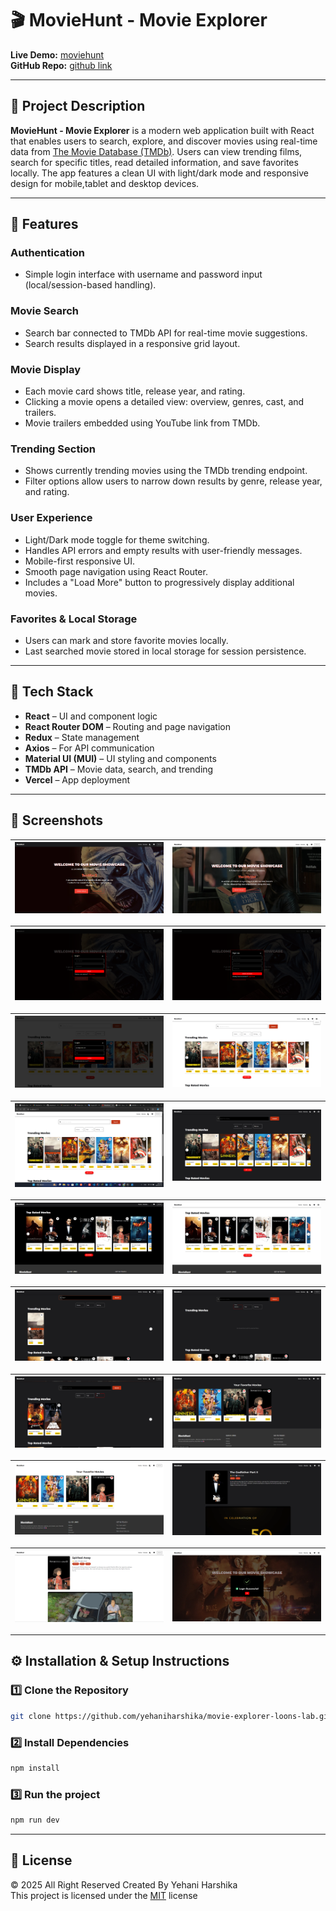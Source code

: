 # 🎬 MovieHunt - Movie Explorer

**Live Demo:** [moviehunt](https://moviehunt-eight.vercel.app/)  
**GitHub Repo:** [github link](https://github.com/yehaniharshika/movie-explorer-loons-lab.git)

---

## 📖 Project Description

**MovieHunt - Movie Explorer** is a modern web application built with React that enables users to search, explore, and discover movies using real-time data from [The Movie Database (TMDb)](https://www.themoviedb.org/). Users can view trending films, search for specific titles, read detailed information, and save favorites locally. The app features a clean UI with light/dark mode and responsive design for mobile,tablet and desktop devices.

---

## 🚀 Features

### Authentication
- Simple login interface with username and password input (local/session-based handling).

### Movie Search
- Search bar connected to TMDb API for real-time movie suggestions.
- Search results displayed in a responsive grid layout.

### Movie Display
- Each movie card shows title, release year, and rating.
- Clicking a movie opens a detailed view: overview, genres, cast, and trailers.
- Movie trailers embedded using YouTube link from TMDb.

### Trending Section
- Shows currently trending movies using the TMDb trending endpoint.
- Filter options allow users to narrow down results by genre, release year, and rating.

### User Experience
- Light/Dark mode toggle for theme switching.
- Handles API errors and empty results with user-friendly messages.
- Mobile-first responsive UI.
- Smooth page navigation using React Router.
- Includes a "Load More" button to progressively display additional movies.

### Favorites & Local Storage
- Users can mark and store favorite movies locally.
- Last searched movie stored in local storage for session persistence.

---

## 🧰 Tech Stack

- **React** – UI and component logic  
- **React Router DOM** – Routing and page navigation  
- **Redux** – State management  
- **Axios** – For API communication  
- **Material UI (MUI)** – UI styling and components  
- **TMDb API** – Movie data, search, and trending  
- **Vercel** – App deployment  

---

## 📸 Screenshots


| ![Home Page](src/assets/screenshots/headerBlack.png) | ![Home Page](src/assets/screenshots/headerWhite.png) |
|-------------------------------------------------------|----------------------------------------------------------|


| ![Trending](src/assets/screenshots/loginNotData.png) | ![top rated](src/assets/screenshots/signup.png) |
|-------------------------------------------------------------|----------------------------------------------------------|


| ![Search](src/assets/screenshots/login.png) | ![logout show](src/assets/screenshots/logoutShow.png) |
|-------------------------------------------------------------|------------------------------------------------------------|


| ![Favorites](src/assets/screenshots/trendingWhite.png) | ![light mode](src/assets/screenshots/trendingBlack.png) |
|-------------------------------------------------------------|----------------------------------------------------------|


| ![Top rated black](src/assets/screenshots/topratedBlackMovie.png) | ![Top rated white](src/assets/screenshots/topRatedWhite.png) |
|-------------------------------------------------------------|----------------------------------------------------------|


| ![Filter title](src/assets/screenshots/filterTitle.png) | ![trending action](src/assets/screenshots/trendingAction.png) |
|-------------------------------------------------------------|----------------------------------------------------------|


| ![Filter vote](src/assets/screenshots/filterVote.png) | ![favorite black](src/assets/screenshots/favoriteBlack.png) |
|-------------------------------------------------------------|----------------------------------------------------------|


| ![Favorites white](src/assets/screenshots/favoriteWhite.png) | ![movie detail black](src/assets/screenshots/movieDetailsBlack.png) |
|-------------------------------------------------------------|----------------------------------------------------------|


| ![Movie detail white](src/assets/screenshots/movieDetailsWhite.png) | ![notification](src/assets/screenshots/notification.png) |
|-------------------------------------------------------------|----------------------------------------------------------|

---

## ⚙️ Installation & Setup Instructions

### 1️⃣ Clone the Repository
```sh
git clone https://github.com/yehaniharshika/movie-explorer-loons-lab.git
```

### 2️⃣ Install Dependencies
```sh
npm install
```

### 3️⃣ Run the project
```sh
npm run dev
```

---

## 🪪 License
© 2025 All Right Reserved Created By Yehani Harshika
<br/>
This project is licensed under the [MIT](License.txt) license
